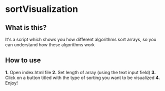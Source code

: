 # sortVisualization
## What is this?
It's a script which shows you how different algorithms sort arrays, so you can understand how these algorithms work
## How to use
**1.** Open index.html file
**2.** Set length of array (using the text input field)
**3.** Click on a button titled with the type of sorting you want to be visualized
**4.** Enjoy!
